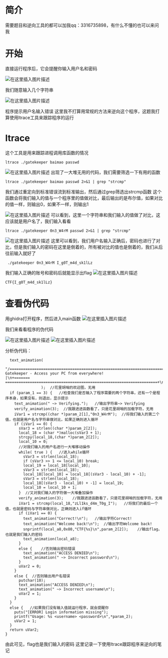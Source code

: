 ﻿# 简介
需要题目和逆向工具的都可以加我qq：3316735898，有什么不懂的也可以来问我
# 开始
直接运行程序后，它会提醒你输入用户名和密码

![在这里插入图片描述](https://img-blog.csdnimg.cn/77a88aeda8964ecfb94b633dd8cea858.png)

我们随意输入几个字符串

![在这里插入图片描述](https://img-blog.csdnimg.cn/334654daf69048cfb8480df3ded131c9.png)

程序提示用户名输入错误
这里我不打算用常规的方法来逆向这个程序，这题我打算使用ltrace工具来跟踪程序的运行
# ltrace
这个工具是用来跟踪进程调用库函数的情况
```
ltrace ./gatekeeper baimao passwd
```
![在这里插入图片描述](https://img-blog.csdnimg.cn/b0e71cc9d94b45158dd6cc9108f3b097.png)
出现了一大堆无用的代码，我们需要筛选一下有用的函数
```
ltrace ./gatekeeper baimao passwd 2>&1 | grep "strcmp"
```
我们通过重定向到标准错误流到标准输出，然后通过grep筛选出strcmp函数
这个函数会将我们输入的值与一个程序里的值做对比，最后输出的是布尔值，如果对比的值一样，则输出0，如果不一样，则输出1

![在这里插入图片描述](https://img-blog.csdnimg.cn/4cb62de51c41481498728754ecc3f898.png)
可以看到，这里一个字符串和我们输入的值做了对比，这应该就是用户名了，我们输入看看
```
ltrace ./gatekeeper 0n3_W4rM passwd 2>&1 | grep "strcmp"
```
![在这里插入图片描述](https://img-blog.csdnimg.cn/84ef9ff93bc34759b409b28944683723.png)
这里可以看到，我们用户名输入正确后，密码也进行了对比，但是我们输入的密码在这里是倒着的，所有被对比的值也是倒着的，我们从后往前输入就好了
```
 ./gatekeeper 0n3_W4rM I_g0T_m4d_sk1lLz
```
我们输入正确的账号和密码后就能显示出flag
![在这里插入图片描述](https://img-blog.csdnimg.cn/580ad3a316e645ac88da714df575ec8f.png)

```
CTF{I_g0T_m4d_sk1lLz}
```
# 查看伪代码
用ghidra打开程序，然后进入main函数
![在这里插入图片描述](https://img-blog.csdnimg.cn/438735b543be46498180af233a1244c7.png)

我们来看看程序的伪代码

![在这里插入图片描述](https://img-blog.csdnimg.cn/7459713ddcde4e6ca68e690b11c653f4.png)
![在这里插入图片描述](https://img-blog.csdnimg.cn/6d933bb729534e68b0638eff9bc3ebf5.png)

分析伪代码：
```
  text_animation(
                "/===========================================================================\\\n|                Gatekeeper - Access your PC from everywhere!                |\n+======= ====================================================================+\n"
                );  //花里胡哨的欢迎图，无用
  if (param_1 == 3) {   //检查我们是否输入了程序需要的两个字符串，还有一个是程序本身，如果没有，则退出，显示提示
    text_animation(" ~> Verifying.");   //输出字符串~> Verifying
    verify_animation(3);  //我跟进进函数看了，只是花里胡哨的加载字符，无用
    iVar1 = strcmp((char *)param_2[1],"0n3_W4rM");  //将我们输入的第二个值，也就是用户名与字符串做对比，如果正确则进入循环
    if (iVar1 == 0) {   
      sVar3 = strlen((char *)param_2[2]);
      local_18 = (char *)malloc(sVar3 + 1);
      strcpy(local_18,(char *)param_2[2]);
      local_10 = 0;
      //对我们输入的用户名进行一大堆移动操作
      while( true ) {   //进入while循环
        sVar3 = strlen(local_18);
        if (sVar3 >> 1 <= local_10) break;
        local_19 = local_18[local_10];
        sVar3 = strlen(local_18);
        local_18[local_10] = local_18[(sVar3 - local_10) + -1];
        sVar3 = strlen(local_18);
        local_18[(sVar3 - local_10) + -1] = local_19;
        local_10 = local_10 + 1;
      }  //又对我们输入的字符做一大堆叠加操作
      verify_animation(3);    //我跟进进函数看了，只是花里胡哨的加载字符，无用
      iVar1 = strcmp(local_18,"zLl1ks_d4m_T0g_I");   //将我们的最后一个值，也就是密码与字符串做对比，正确则进入if循环
      if (iVar1 == 0) {
        text_animation("Correct!\n");   //输出字符Correct!
        text_animation("Welcome back!\n");  //输出字符Welcome back!
        snprintf(local_a8,0x80,"CTF{%s}\n",param_2[2]);    //输出flag，也就是我们输入的密码
        text_animation(local_a8);
      }
      else {    //否则输出密码错误
        text_animation("ACCESS DENIED\n");
        text_animation(" ~> Incorrect password\n");
      }
      uVar2 = 0;
    }
    else {  //否则输出用户名错误
      putchar(10);
      text_animation("ACCESS DENIED\n");
      text_animation(" ~> Incorrect username\n");
      uVar2 = 1;
    }
  }
  else {   //如果我们没有输入值就运行程序，就会提醒你
    puts("[ERROR] Login information missing");
    printf("Usage: %s <username> <password>\n",*param_2);
    uVar2 = 1;
  }
  return uVar2;
}

```
由此可见，flag也是我们输入的密码
这里记录一下使用ltrace跟踪程序来逆向的笔记
